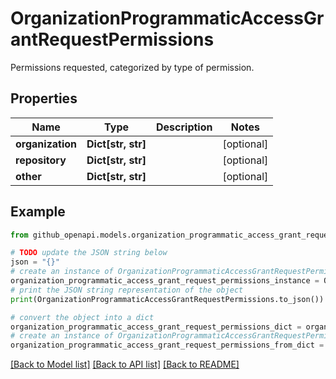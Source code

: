 # OrganizationProgrammaticAccessGrantRequestPermissions

Permissions requested, categorized by type of permission.

## Properties

Name | Type | Description | Notes
------------ | ------------- | ------------- | -------------
**organization** | **Dict[str, str]** |  | [optional] 
**repository** | **Dict[str, str]** |  | [optional] 
**other** | **Dict[str, str]** |  | [optional] 

## Example

```python
from github_openapi.models.organization_programmatic_access_grant_request_permissions import OrganizationProgrammaticAccessGrantRequestPermissions

# TODO update the JSON string below
json = "{}"
# create an instance of OrganizationProgrammaticAccessGrantRequestPermissions from a JSON string
organization_programmatic_access_grant_request_permissions_instance = OrganizationProgrammaticAccessGrantRequestPermissions.from_json(json)
# print the JSON string representation of the object
print(OrganizationProgrammaticAccessGrantRequestPermissions.to_json())

# convert the object into a dict
organization_programmatic_access_grant_request_permissions_dict = organization_programmatic_access_grant_request_permissions_instance.to_dict()
# create an instance of OrganizationProgrammaticAccessGrantRequestPermissions from a dict
organization_programmatic_access_grant_request_permissions_from_dict = OrganizationProgrammaticAccessGrantRequestPermissions.from_dict(organization_programmatic_access_grant_request_permissions_dict)
```
[[Back to Model list]](../README.md#documentation-for-models) [[Back to API list]](../README.md#documentation-for-api-endpoints) [[Back to README]](../README.md)


